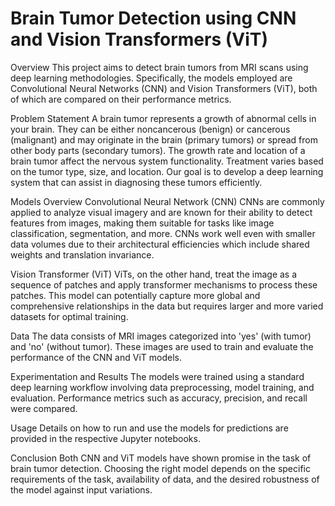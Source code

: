 # Brain Tumor Detection using CNN and Vision Transformers (ViT)
Overview
This project aims to detect brain tumors from MRI scans using deep learning methodologies. Specifically, the models employed are Convolutional Neural Networks (CNN) and Vision Transformers (ViT), both of which are compared on their performance metrics.

Problem Statement
A brain tumor represents a growth of abnormal cells in your brain. They can be either noncancerous (benign) or cancerous (malignant) and may originate in the brain (primary tumors) or spread from other body parts (secondary tumors). The growth rate and location of a brain tumor affect the nervous system functionality. Treatment varies based on the tumor type, size, and location. Our goal is to develop a deep learning system that can assist in diagnosing these tumors efficiently.


Models Overview
Convolutional Neural Network (CNN)
CNNs are commonly applied to analyze visual imagery and are known for their ability to detect features from images, making them suitable for tasks like image classification, segmentation, and more. CNNs work well even with smaller data volumes due to their architectural efficiencies which include shared weights and translation invariance.


Vision Transformer (ViT)
ViTs, on the other hand, treat the image as a sequence of patches and apply transformer mechanisms to process these patches. This model can potentially capture more global and comprehensive relationships in the data but requires larger and more varied datasets for optimal training.


Data
The data consists of MRI images categorized into 'yes' (with tumor) and 'no' (without tumor). These images are used to train and evaluate the performance of the CNN and ViT models.

Experimentation and Results
The models were trained using a standard deep learning workflow involving data preprocessing, model training, and evaluation. Performance metrics such as accuracy, precision, and recall were compared.

Usage
Details on how to run and use the models for predictions are provided in the respective Jupyter notebooks.

Conclusion
Both CNN and ViT models have shown promise in the task of brain tumor detection. Choosing the right model depends on the specific requirements of the task, availability of data, and the desired robustness of the model against input variations.
